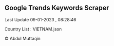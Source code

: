 

## Google Trends Keywords Scraper 
 
Last Update 09-01-2023 , 08:28:46

Country List :
VIETNAM.json



© Abdul Muttaqin 
